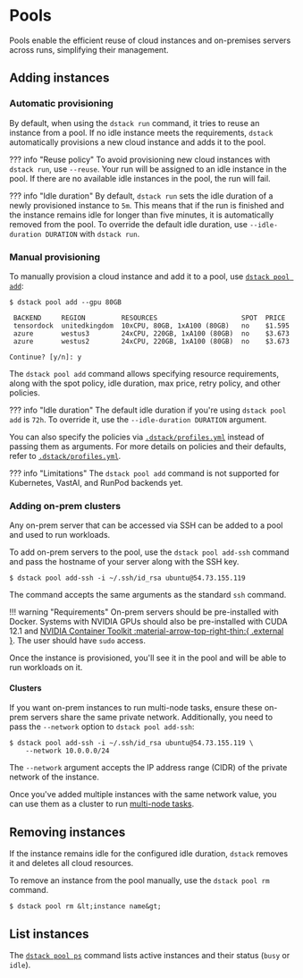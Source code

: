 # Pools

Pools enable the efficient reuse of cloud instances and on-premises servers across runs, simplifying their management.

## Adding instances

### Automatic provisioning

By default, when using the `dstack run` command, it tries to reuse an instance from a pool. If no idle instance meets the
requirements, `dstack` automatically provisions a new cloud instance and adds it to the pool.

??? info "Reuse policy"
    To avoid provisioning new cloud instances with `dstack run`, use `--reuse`. Your run will be assigned to an idle instance in
    the pool. If there are no available idle instances in the pool, the run will fail.

??? info "Idle duration"
    By default, `dstack run` sets the idle duration of a newly provisioned instance to `5m`.
    This means that if the run is finished and the instance remains idle for longer than five minutes, it is automatically
    removed from the pool. To override the default idle duration, use  `--idle-duration DURATION` with `dstack run`.

### Manual provisioning

To manually provision a cloud instance and add it to a pool, use [`dstack pool add`](../reference/cli/index.md#dstack-pool-add):

<div class="termy">

```shell
$ dstack pool add --gpu 80GB

 BACKEND     REGION         RESOURCES                     SPOT  PRICE
 tensordock  unitedkingdom  10xCPU, 80GB, 1xA100 (80GB)   no    $1.595
 azure       westus3        24xCPU, 220GB, 1xA100 (80GB)  no    $3.673
 azure       westus2        24xCPU, 220GB, 1xA100 (80GB)  no    $3.673
 
Continue? [y/n]: y
```

</div>

The `dstack pool add` command allows specifying resource requirements, along with the spot policy, idle duration, max
price, retry policy, and other policies.

??? info "Idle duration"
    The default idle duration if you're using `dstack pool add` is `72h`. To override it, use the `--idle-duration DURATION` argument.

[//]: # (TODO: Mention the retry policy)

You can also specify the policies via [`.dstack/profiles.yml`](../reference/profiles.yml.md) instead of passing them as arguments.
For more details on policies and their defaults, refer to [`.dstack/profiles.yml`](../reference/profiles.yml.md).

??? info "Limitations"
    The `dstack pool add` command is not supported for Kubernetes, VastAI, and RunPod backends yet.

### Adding on-prem clusters

Any on-prem server that can be accessed via SSH can be added to a pool and used to run workloads.

To add on-prem servers to the pool, use the `dstack pool add-ssh` command and pass the hostname of your server along with
the SSH key.

<div class="termy">

```shell
$ dstack pool add-ssh -i ~/.ssh/id_rsa ubuntu@54.73.155.119
```

</div>

The command accepts the same arguments as the standard `ssh` command.

!!! warning "Requirements"
    On-prem servers should be pre-installed with Docker.
    Systems with NVIDIA GPUs should also be pre-installed with CUDA 12.1 and
    [NVIDIA Container Toolkit :material-arrow-top-right-thin:{ .external }](https://docs.nvidia.com/datacenter/cloud-native/container-toolkit/latest/install-guide.html).
    The user should have `sudo` access.

Once the instance is provisioned, you'll see it in the pool and will be able to run workloads on it.

#### Clusters

If you want on-prem instances to run multi-node tasks, ensure these on-prem servers share the same private network.
Additionally, you need to pass the `--network` option to `dstack pool add-ssh`:

<div class="termy">

```shell
$ dstack pool add-ssh -i ~/.ssh/id_rsa ubuntu@54.73.155.119 \
    --network 10.0.0.0/24
```

</div>

The `--network` argument accepts the IP address range (CIDR) of the private network of the instance.

Once you've added multiple instances with the same network value, you can use them as a cluster to run
[multi-node tasks](../reference/dstack.yml/task.md#_nodes).

## Removing instances

If the instance remains idle for the configured idle duration, `dstack` removes it and deletes all cloud resources.

To remove an instance from the pool manually, use the `dstack pool rm` command. 

<div class="termy">

```shell
$ dstack pool rm &lt;instance name&gt;
```

</div>

## List instances

The [`dstack pool ps`](../reference/cli/index.md#dstack-pool-ps) command lists active instances and their status (`busy`
or `idle`).

[//]: # (#### Manage pools)

[//]: # (TBA)

